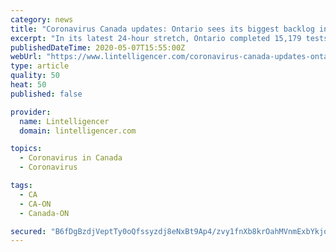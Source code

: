 ```yaml
---
category: news
title: "Coronavirus Canada updates: Ontario sees its biggest backlog in tests"
excerpt: "In its latest 24-hour stretch, Ontario completed 15,179 tests for COVID-19, leading to 399 new positive diagnoses. It’s the fourth-highest amount of tests the Ministry of Health has completed in a 24-hour time frame since the start of the pandemic,"
publishedDateTime: 2020-05-07T15:55:00Z
webUrl: "https://www.lintelligencer.com/coronavirus-canada-updates-ontario-sees-its-biggest-backlog-in-tests-3495-2020/"
type: article
quality: 50
heat: 50
published: false

provider:
  name: Lintelligencer
  domain: lintelligencer.com

topics:
  - Coronavirus in Canada
  - Coronavirus

tags:
  - CA
  - CA-ON
  - Canada-ON

secured: "B6fDgBzdjVeptTy0oQfssyzdj8eNxBt9Ap4/zvy1fnXb8krOahMVnmExbYkjoZ3c1Ff4wi8cTtsiWKIuy7JL3uUYZN17PCgdFRGcK86EO+XkXZwDm3pUBjT8PSUOoc2pXQES7xuVKu+mx40AThxe1sewVZuFfLjdXquBIIc/pS2hBNVbqJ3l95+H2V87hr1mxri/9IkJLSp2p0c0PJIeIdlewnOgmqAp/6tLEe7Hnpckt57kJmjDFxs9NNMGQRP1lqGWlEsgk9rS1ALfF1NDMsAeR2D8mcx4Qb5kyFE1uK4GX1UwOkfEth4mMNieZLdDOfpUotkeNQ52O+RjULz4galaHZjThr/RbvbMQsRxDe9YxaSiU/vNcnqG5aVcpcVLrnH7czaa5AmqXhxUnNRgRLcDf8i8iH04iFRe/BjcPg3iQ1A14pWOtgG9nmmY635AxB5UA9eo3/1gH8eh8JmT8U6KrDw1ABMSqHjrISu3Wa0=;2l3LC906mk8k6tnHAzfXnQ=="
---
```


